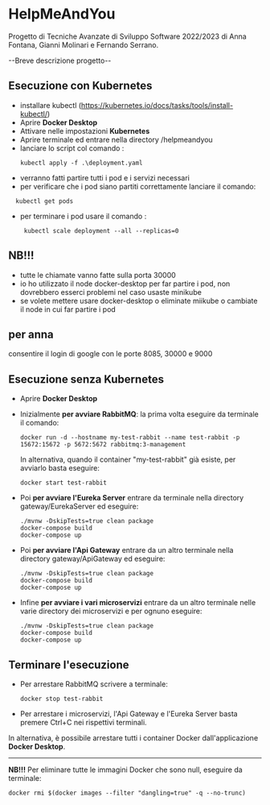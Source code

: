# HelpMeAndYou
Progetto di Tecniche Avanzate di Sviluppo Software 2022/2023 di 
Anna Fontana, Gianni Molinari e Fernando Serrano.

--Breve descrizione progetto--

## Esecuzione con Kubernetes
- installare kubectl (https://kubernetes.io/docs/tasks/tools/install-kubectl/)
- Aprire **Docker Desktop**
- Attivare nelle impostazioni **Kubernetes**
- Aprire terminale ed entrare nella directory /helpmeandyou
- lanciare lo script col comando :
  ```
  kubectl apply -f .\deployment.yaml
  ```
- verranno fatti partire tutti i pod e i servizi necessari
- per verificare che i pod siano partiti correttamente lanciare il comando:
```
  kubectl get pods
```

- per terminare i pod usare il comando : 
  ```
   kubectl scale deployment --all --replicas=0
  
  ```

## NB!!!
- tutte le chiamate vanno fatte sulla porta 30000
- io ho utilizzato il node docker-desktop per far partire i pod, non dovrebbero esserci problemi nel caso usaste minikube
- se volete mettere usare docker-desktop o eliminate miikube o cambiate il node in cui far partire i pod

## per anna
consentire il login di google con le porte 8085, 30000 e 9000



## Esecuzione senza Kubernetes
- Aprire **Docker Desktop**
- Inizialmente **per avviare RabbitMQ**: la prima volta eseguire da terminale il comando:
	```
	docker run -d --hostname my-test-rabbit --name test-rabbit -p 15672:15672 -p 5672:5672 rabbitmq:3-management
	```
	In alternativa, quando il container "my-test-rabbit" già esiste, per avviarlo basta eseguire:
	```
	docker start test-rabbit
	```

- Poi **per avviare l'Eureka Server** entrare da terminale nella directory gateway/EurekaServer ed eseguire:
	```
	./mvnw -DskipTests=true clean package
	docker-compose build
	docker-compose up
	```

- Poi **per avviare l'Api Gateway** entrare da un altro terminale nella directory gateway/ApiGateway ed eseguire:
	```
	./mvnw -DskipTests=true clean package
	docker-compose build
	docker-compose up
	```

- Infine **per avviare i vari microservizi** entrare da un altro terminale nelle varie directory dei microservizi e per ognuno eseguire:
	```
	./mvnw -DskipTests=true clean package
	docker-compose build
	docker-compose up
	```

## Terminare l'esecuzione
- Per arrestare RabbitMQ scrivere a terminale:
	```
	docker stop test-rabbit
	```
- Per arrestare i microservizi, l'Api Gateway e l'Eureka Server basta premere Ctrl+C nei rispettivi terminali.

In alternativa, è possibile arrestare tutti i container Docker dall'applicazione **Docker Desktop**.


----
**NB!!!**
Per eliminare tutte le immagini Docker che sono null, eseguire da terminale:
```
docker rmi $(docker images --filter "dangling=true" -q --no-trunc)
```
